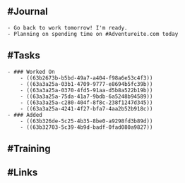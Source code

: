 ## #Journal
	- Go back to work tomorrow! I'm ready.
	- Planning on spending time on #Adventureite.com today
## #Tasks
	- ### Worked On
		- ((63b2673b-b5bd-49a7-a404-f98a6e53c4f3))
		- ((63a3a25a-03b1-4709-9777-e8694b5fc39b))
		- ((63a3a25a-0370-4fd5-91aa-d5b8a522b19b))
		- ((63a3a25a-75da-41a7-9bdb-6a5248b94589))
		- ((63a3a25a-c280-404f-8f8c-238f1247d345))
		- ((63a3a25a-4241-4f27-bfa7-4aa2b52b918c))
	- ### Added
		- ((63b326de-5c25-4b35-8be0-a9298fd3b89d))
		- ((63b32703-5c39-4b9d-badf-0fad080a9827))
## #Training
## #Links